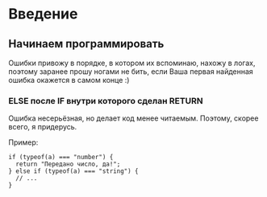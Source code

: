 # Введение

## Начинаем программировать

Ошибки привожу в порядке, в котором их вспоминаю, нахожу в логах, поэтому заранее прошу ногами не бить, если Ваша первая найденная ошибка окажется в самом конце :)

### ELSE после IF внутри которого сделан RETURN

Ошибка несерьёзная, но делает код менее читаемым. Поэтому, скорее всего, я придерусь.

Пример:

```.javascript
if (typeof(a) === "number") {
  return "Передано число, да!";
} else if (typeof(a) === "string") {
  // ...
}
```
